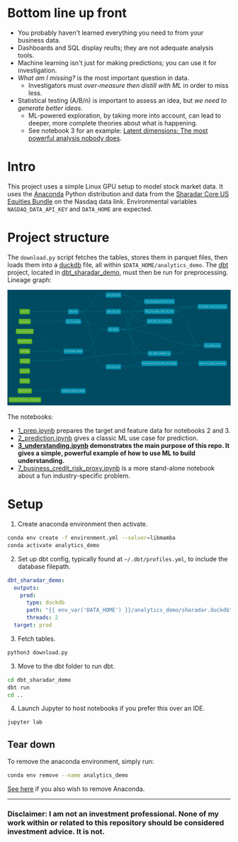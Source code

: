 # Bottom line up front
- You probably haven't learned everything you need to from your business data.
- Dashboards and SQL display reults; they are not adequate analysis tools.
- Machine learning isn't just for making predictions; you can use it for investigation.
- *What am I missing?* is the most important question in data.
  - Investigators must *over-measure then distill with ML* in order to miss less.
- Statistical testing (A/B/n) is important to assess an idea, but *we need to generate better ideas*.
  - ML-powered exploration, by taking more into account, can lead to deeper, more complete theories about what is happening.
  - See notebook 3 for an example: [Latent dimensions: The most powerful analysis nobody does](./3_understanding.ipynb).

# Intro
This project uses a simple Linux GPU setup to model stock market data. It uses the [Anaconda](https://www.anaconda.com/download) Python distribution and data from the [Sharadar Core US Equities Bundle](https://data.nasdaq.com/databases/SFA) on the Nasdaq data link. Environmental variables `NASDAQ_DATA_API_KEY` and `DATA_HOME` are expected.

# Project structure
The `download.py` script fetches the tables, stores them in parquet files, then loads them into a [duckdb](https://www.duckdb.org) file, all within `$DATA_HOME/analytics_demo`. The [dbt](https://www.getdbt.com) project, located in [dbt_sharadar_demo](./dbt_sharadar_demo), must then be run for preprocessing. Lineage graph:

<img src="./images/dbt_lineage.png" alt="dbt lineage graph" width="1000"/>

The notebooks:
- [1_prep.ipynb](./1_prep.ipynb) prepares the target and feature data for notebooks 2 and 3.
- [2_prediction.ipynb](./2_prediction.ipynb) gives a classic ML use case for prediction.
- **[3_understanding.ipynb](./3_understanding.ipynb) demonstrates the main purpose of this repo. It gives a simple, powerful example of how to use ML to build understanding.**
- [7_business_credit_risk_proxy.ipynb](7_business_credit_risk_proxy.ipynb) is a more stand-alone notebook about a fun industry-specific problem.

# Setup
1. Create anaconda environment then activate.
```bash
conda env create -f environment.yml --solver=libmamba
conda activate analytics_demo
```
2. Set up dbt config, typically found at `~/.dbt/profiles.yml`, to include the database filepath.
```yaml
dbt_sharadar_demo:
  outputs:
    prod:
      type: duckdb
      path: "{{ env_var('DATA_HOME') }}/analytics_demo/sharadar.duckdb"
      threads: 2
  target: prod
```
3. Fetch tables.
```python
python3 download.py
```
3. Move to the dbt folder to run dbt.
```bash
cd dbt_sharadar_demo
dbt run
cd ..
```
4. Launch Jupyter to host notebooks if you prefer this over an IDE.
```python
jupyter lab
```

## Tear down

To remove the anaconda environment, simply run:
```bash
conda env remove --name analytics_demo
```

[See here](https://docs.anaconda.com/anaconda/install/uninstall/) if you also wish to remove Anaconda.

---

### Disclaimer: **I am not an investment professional. None of my work within or related to this repository should be considered investment advice. It is not.**
